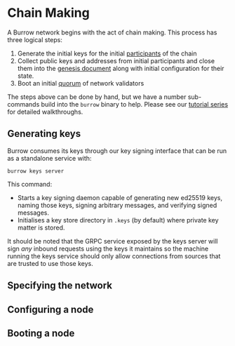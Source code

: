 # Chain Making

A Burrow network begins with the act of chain making. This process has three logical steps:

1. Generate the initial keys for the initial [participants](/docs/reference/participants.md) of the chain
2. Collect public keys and addresses from initial participants and close them into the [genesis document](reference/genesis.md) along with initial configuration for their state.
3. Boot an initial [quorum](/docs/reference/consensus.md#quorum) of network validators

The steps above can be done by hand, but we have a number sub-commands build into the `burrow` binary to help. Please see our [tutorial series](/docs/tutorials) for detailed walkthroughs.

## Generating keys

Burrow consumes its keys through our key signing interface that can be run as a standalone service with:

```shell
burrow keys server
```

This command:

- Starts a key signing daemon capable of generating new ed25519 keys, naming those keys, signing arbitrary messages, and verifying signed messages.
- Initialises a key store directory in `.keys` (by default) where private key matter is stored.

It should be noted that the GRPC service exposed by the keys server will sign _any_ inbound requests using the keys it maintains so the machine running the keys service should only allow connections from sources that are trusted to use those keys. 

## Specifying the network

## Configuring a node

## Booting a node

